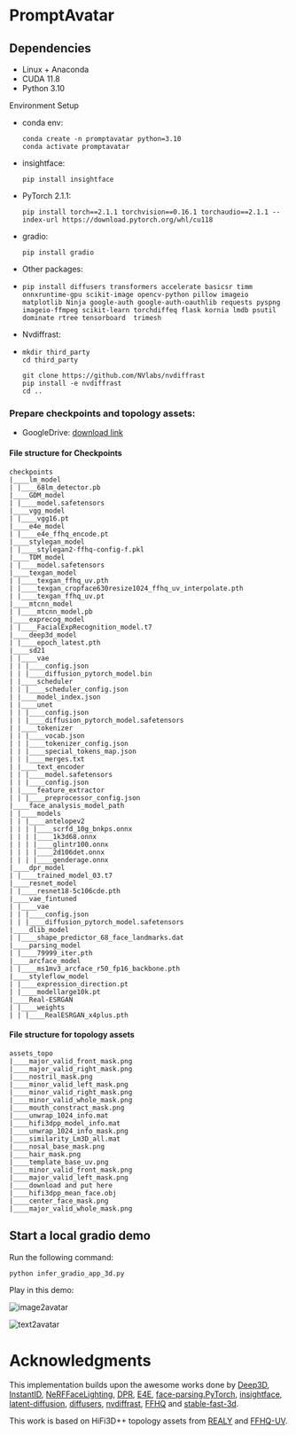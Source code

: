 # PromptAvatar

## Dependencies

- Linux + Anaconda
- CUDA 11.8
- Python 3.10

Environment Setup

* conda env:

  ```shell
  conda create -n promptavatar python=3.10
  conda activate promptavatar
  ```

- insightface:

  ```shell
  pip install insightface
  ```
- PyTorch 2.1.1:

  ```shell
  pip install torch==2.1.1 torchvision==0.16.1 torchaudio==2.1.1 --index-url https://download.pytorch.org/whl/cu118
  ```
- gradio:

  ```
  pip install gradio
  ```
- Other packages:
- ```
  pip install diffusers transformers accelerate basicsr timm onnxruntime-gpu scikit-image opencv-python pillow imageio matplotlib Ninja google-auth google-auth-oauthlib requests pyspng imageio-ffmpeg scikit-learn torchdiffeq flask kornia lmdb psutil dominate rtree tensorboard  trimesh
  ```
- Nvdiffrast:
- ```shell
  mkdir third_party
  cd third_party

  git clone https://github.com/NVlabs/nvdiffrast
  pip install -e nvdiffrast
  cd ..
  ```

### Prepare checkpoints and topology assets:

* GoogleDrive: [download link](https://drive.google.com/drive/folders/1hcg5dCCzUlxzqwAjR5mdpILVmHmGIb5v?usp=sharing)

#### File structure for Checkpoints

```shell
checkpoints
|____lm_model
| |____68lm_detector.pb
|____GDM_model
| |____model.safetensors
|____vgg_model
| |____vgg16.pt
|____e4e_model
| |____e4e_ffhq_encode.pt
|____stylegan_model
| |____stylegan2-ffhq-config-f.pkl
|____TDM_model
| |____model.safetensors
|____texgan_model
| |____texgan_ffhq_uv.pth
| |____texgan_cropface630resize1024_ffhq_uv_interpolate.pth
| |____texgan_ffhq_uv.pt
|____mtcnn_model
| |____mtcnn_model.pb
|____exprecog_model
| |____FacialExpRecognition_model.t7
|____deep3d_model
| |____epoch_latest.pth
|____sd21
| |____vae
| | |____config.json
| | |____diffusion_pytorch_model.bin
| |____scheduler
| | |____scheduler_config.json
| |____model_index.json
| |____unet
| | |____config.json
| | |____diffusion_pytorch_model.safetensors
| |____tokenizer
| | |____vocab.json
| | |____tokenizer_config.json
| | |____special_tokens_map.json
| | |____merges.txt
| |____text_encoder
| | |____model.safetensors
| | |____config.json
| |____feature_extractor
| | |____preprocessor_config.json
|____face_analysis_model_path
| |____models
| | |____antelopev2
| | | |____scrfd_10g_bnkps.onnx
| | | |____1k3d68.onnx
| | | |____glintr100.onnx
| | | |____2d106det.onnx
| | | |____genderage.onnx
|____dpr_model
| |____trained_model_03.t7
|____resnet_model
| |____resnet18-5c106cde.pth
|____vae_fintuned
| |____vae
| | |____config.json
| | |____diffusion_pytorch_model.safetensors
|____dlib_model
| |____shape_predictor_68_face_landmarks.dat
|____parsing_model
| |____79999_iter.pth
|____arcface_model
| |____ms1mv3_arcface_r50_fp16_backbone.pth
|____styleflow_model
| |____expression_direction.pt
| |____modellarge10k.pt
|____Real-ESRGAN
| |____weights
| | |____RealESRGAN_x4plus.pth

```

#### File structure for topology assets

```shell
assets_topo
|____major_valid_front_mask.png
|____major_valid_right_mask.png
|____nostril_mask.png
|____minor_valid_left_mask.png
|____minor_valid_right_mask.png
|____minor_valid_whole_mask.png
|____mouth_constract_mask.png
|____unwrap_1024_info.mat
|____hifi3dpp_model_info.mat
|____unwrap_1024_info_mask.png
|____similarity_Lm3D_all.mat
|____nosal_base_mask.png
|____hair_mask.png
|____template_base_uv.png
|____minor_valid_front_mask.png
|____major_valid_left_mask.png
|____download and put here
|____hifi3dpp_mean_face.obj
|____center_face_mask.png
|____major_valid_whole_mask.png

```

## Start a local gradio demo

Run the following command:

```python
python infer_gradio_app_3d.py
```

Play in this demo:

![image2avatar](image/readme/image2avatar.png)

![text2avatar](image/readme/text2avatar.png)

# Acknowledgments

This implementation builds upon the awesome works done by [Deep3D](https://github.com/sicxu/Deep3DFaceRecon_pytorch), [InstantID](https://github.com/InstantID/InstantID), [NeRFFaceLighting](https://github.com/IGLICT/NeRFFaceLighting), [DPR](https://github.com/zhhoper/DPR), [E4E](https://github.com/omertov/encoder4editing), [face-parsing.PyTorch](https://github.com/zllrunning/face-parsing.PyTorch), [insightface](https://github.com/deepinsight/insightface), [latent-diffusion](https://github.com/CompVis/latent-diffusion), [diffusers](https://github.com/huggingface/diffusers), [nvdiffrast](https://github.com/NVlabs/nvdiffrast), [FFHQ](https://github.com/NVlabs/ffhq-dataset) and [stable-fast-3d](https://github.com/Stability-AI/stable-fast-3d).

This work is based on HiFi3D++ topology assets from [REALY](https://github.com/czh-98/REALY) and [FFHQ-UV](https://github.com/csbhr/FFHQ-UV).